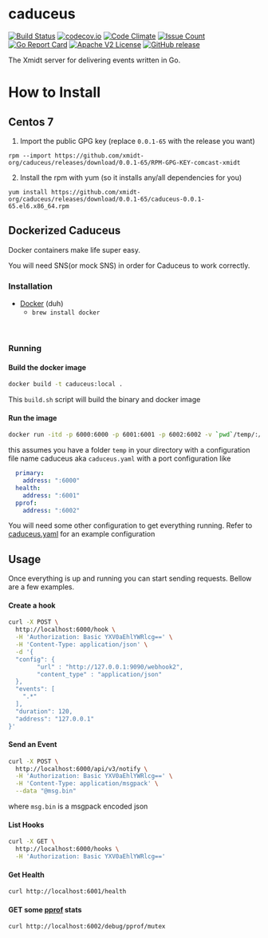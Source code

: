 # caduceus

[![Build Status](https://travis-ci.com/xmidt-org/caduceus.svg?branch=master)](https://travis-ci.com/xmidt-org/caduceus)
[![codecov.io](http://codecov.io/github/xmidt-org/caduceus/coverage.svg?branch=master)](http://codecov.io/github/xmidt-org/caduceus?branch=master)
[![Code Climate](https://codeclimate.com/github/xmidt-org/caduceus/badges/gpa.svg)](https://codeclimate.com/github/xmidt-org/caduceus)
[![Issue Count](https://codeclimate.com/github/xmidt-org/caduceus/badges/issue_count.svg)](https://codeclimate.com/github/xmidt-org/caduceus)
[![Go Report Card](https://goreportcard.com/badge/github.com/xmidt-org/caduceus)](https://goreportcard.com/report/github.com/xmidt-org/caduceus)
[![Apache V2 License](http://img.shields.io/badge/license-Apache%20V2-blue.svg)](https://github.com/xmidt-org/caduceus/blob/master/LICENSE)
[![GitHub release](https://img.shields.io/github/release/xmidt-org/caduceus.svg)](CHANGELOG.md)

The Xmidt server for delivering events written in Go.

# How to Install

## Centos 7

1. Import the public GPG key (replace `0.0.1-65` with the release you want)

```
rpm --import https://github.com/xmidt-org/caduceus/releases/download/0.0.1-65/RPM-GPG-KEY-comcast-xmidt
```

2. Install the rpm with yum (so it installs any/all dependencies for you)

```
yum install https://github.com/xmidt-org/caduceus/releases/download/0.0.1-65/caduceus-0.0.1-65.el6.x86_64.rpm
```

## Dockerized Caduceus
Docker containers make life super easy.

You will need SNS(or mock SNS) in order for Caduceus to work correctly.

### Installation
- [Docker](https://www.docker.com/) (duh)
  - `brew install docker`

</br>

### Running
#### Build the docker image
```bash
docker build -t caduceus:local .
```
This `build.sh` script will build the binary and docker image

#### Run the image
```bash
docker run -itd -p 6000:6000 -p 6001:6001 -p 6002:6002 -v `pwd`/temp/:/etc/caduceus --name caduceus caduceus:local
```
this assumes you have a folder `temp` in your directory with a configuration file name caduceus aka `caduceus.yaml` with
a port configuration like
```yaml
  primary:
    address: ":6000"
  health:
    address: ":6001"
  pprof:
    address: ":6002"
```

You will need some other configuration to get everything running. Refer to [caduceus.yaml](caduceus.yaml)
 for an example configuration


## Usage
Once everything is up and running you can start sending requests. Bellow are
a few examples.

#### Create a hook
```bash
curl -X POST \
  http://localhost:6000/hook \
  -H 'Authorization: Basic YXV0aEhlYWRlcg==' \
  -H 'Content-Type: application/json' \
  -d '{
  "config": {
		"url" : "http://127.0.0.1:9090/webhook2",
		"content_type" : "application/json"
  },
  "events": [
    ".*"
  ],
  "duration": 120,
  "address": "127.0.0.1"
}'
```

#### Send an Event
```bash
curl -X POST \
  http://localhost:6000/api/v3/notify \
  -H 'Authorization: Basic YXV0aEhlYWRlcg==' \
  -H 'Content-Type: application/msgpack' \
  --data "@msg.bin"
```
where `msg.bin` is a msgpack encoded json

#### List Hooks
```bash
curl -X GET \
  http://localhost:6000/hooks \
  -H 'Authorization: Basic YXV0aEhlYWRlcg=='
```

#### Get Health
```bash
curl http://localhost:6001/health
```

#### GET some [pprof](https://golang.org/pkg/net/http/pprof/) stats
```bash
curl http://localhost:6002/debug/pprof/mutex
```
